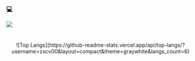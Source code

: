 ### 💻

<!--
**zxcv00/zxcv00** is a ✨ _special_ ✨ repository because its `README.md` (this file) appears on your GitHub profile.

Here are some ideas to get you started:

- 🔭 I’m currently working on ...
- 🌱 I’m currently learning ...
- 👯 I’m looking to collaborate on ...
- 🤔 I’m looking for help with ...
- 💬 Ask me about ...
- 📫 How to reach me: ...
- 😄 Pronouns: ...
- ⚡ Fun fact: ...
-->

<img src="https://capsule-render.vercel.app/api?type=transparent&color=90ABD9&height=250&section=header&text=Lee%20&fontColor=A0C5FB&animation=fadeIn&fontSize=90" />

#


<!-- ![Anurag's GitHub stats](https://github-readme-stats.vercel.app/api?username=zxcv00&show_icons=true&theme=nord) -->

<div align=center>
  ![Top Langs](https://github-readme-stats.vercel.app/api/top-langs/?username=zxcv00&layout=compact&theme=graywhite&langs_count=6)
</div>




